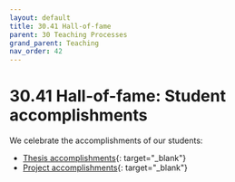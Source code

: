 ```yaml
---
layout: default
title: 30.41 Hall-of-fame
parent: 30 Teaching Processes
grand_parent: Teaching
nav_order: 42
---
```


# 30.41 Hall-of-fame: Student accomplishments

We celebrate the accomplishments of our students:

- [Thesis accomplishments](https://digital-work-lab.github.io/theses/docs/hall_of_fame.html){: target="_blank"}
- [Project accomplishments](https://digital-work-lab.github.io/open-source-project/docs/hall_of_fame.html){: target="_blank"}